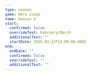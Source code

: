 ```yaml
---
type: season
game: Hero Siege
name: Season 6
start:
  confirmed: false
  overrideText: February/March
  additionalText: ""
  startDate: 2025-03-13T12:00:00.000Z
end:
  endDate: ""
  confirmed: false
  overrideText: ""
  additionalText: ""
---
```

